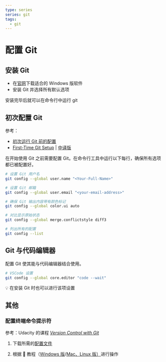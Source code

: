```yaml
---
type: series
series: git
tags:
  - git
---
```

# 配置 Git

## 安装 Git

* 在[官网](https://git-scm.com/downloads)下载适合的 Windows 版软件
* 安装 Git 并选择所有默认选项

安装完毕后就可以在命令行中运行 git

## 初次配置 Git

参考：

* [初次运行 Git 前的配置](https://gitee.com/help/articles/4107)
* [First-Time Git Setup](https://git-scm.com/book/en/v2/Getting-Started-First-Time-Git-Setup) | [中译版](https://git-scm.com/book/zh/v2/起步-初次运行-Git-前的配置)

在开始使用 Git 之前需要配置 Git。在命令行工具中运行以下每行，确保所有选项都已被配置好。

```bash
# 设置 Git 用户名
git config --global user.name "<Your-Full-Name>"

# 设置 Git 邮箱
git config --global user.email "<your-email-address>"

# 确保 Git 输出内容带有颜色标记
git config --global color.ui auto

# 对比显示原始状态
git config --global merge.conflictstyle diff3

# 列出所有的配置
git config --list
```

## Git 与代码编辑器

配置 Git 使其能与代码编辑器结合使用。

```bash
# VSCode 设置
git config --global core.editor "code --wait"
```

:bulb: 在安装 Git 时也可以进行该项设置

## 其他

### 配置终端命令提示符
参考：Udacity 的课程 *[Version Control with Git](https://www.udacity.com/course/version-control-with-git--ud123)*
1. 下载所需的[配置文件](http://video.udacity-data.com.s3.amazonaws.com/topher/2017/March/58d31ce3_ud123-udacity-terminal-config/ud123-udacity-terminal-config.zip)

2. 根据 :cinema: 教程（[Windows 版](https://youtu.be/CCYjHfBk9hw)/[Mac、Linux 版）](https://youtu.be/h00n9QLfbqU)进行操作